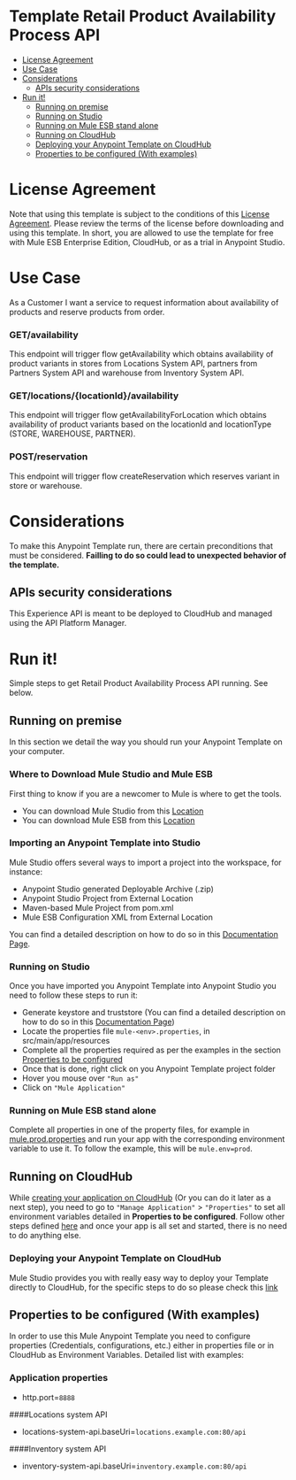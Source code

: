 # Template Retail Product Availability Process API

+ [License Agreement](#licenseagreement)
+ [Use Case](#usecase)
+ [Considerations](#considerations)
	* [APIs security considerations](#apissecurityconsiderations)
+ [Run it!](#runit)
	* [Running on premise](#runonopremise)
	* [Running on Studio](#runonstudio)
	* [Running on Mule ESB stand alone](#runonmuleesbstandalone)
	* [Running on CloudHub](#runoncloudhub)
	* [Deploying your Anypoint Template on CloudHub](#deployingyouranypointtemplateoncloudhub)
	* [Properties to be configured (With examples)](#propertiestobeconfigured)

# License Agreement <a name="licenseagreement"/>
Note that using this template is subject to the conditions of this [License Agreement](AnypointTemplateLicense.pdf).
Please review the terms of the license before downloading and using this template. In short, you are allowed to use the template for free with Mule ESB Enterprise Edition, CloudHub, or as a trial in Anypoint Studio.

# Use Case <a name="usecase"/>

As a Customer I want a service to request information about availability of products and reserve products from order.   

### GET/availability
This endpoint will trigger flow getAvailability which obtains availability of product variants in stores from Locations System API, partners from Partners System API and warehouse from Inventory System API. 

### GET/locations/{locationId}/availability
This endpoint will trigger flow getAvailabilityForLocation which obtains availability of product variants based on the locationId and locationType (STORE,  WAREHOUSE, PARTNER). 

### POST/reservation
This endpoint will trigger flow createReservation which reserves variant in store or warehouse.

# Considerations <a name="considerations"/>

To make this Anypoint Template run, there are certain preconditions that must be considered. **Failling to do so could lead to unexpected behavior of the template.**

## APIs security considerations <a name="apissecurityconsiderations"/>
This Experience API is meant to be deployed to CloudHub and managed using the API Platform Manager.
   

# Run it! <a name="runit"/>
Simple steps to get Retail Product Availability Process API running.
See below.

## Running on premise <a name="runonopremise"/>
In this section we detail the way you should run your Anypoint Template on your computer.


### Where to Download Mule Studio and Mule ESB
First thing to know if you are a newcomer to Mule is where to get the tools.

+ You can download Mule Studio from this [Location](http://www.mulesoft.com/platform/mule-studio)
+ You can download Mule ESB from this [Location](http://www.mulesoft.com/platform/soa/mule-esb-open-source-esb)

### Importing an Anypoint Template into Studio
Mule Studio offers several ways to import a project into the workspace, for instance: 

+ Anypoint Studio generated Deployable Archive (.zip)
+ Anypoint Studio Project from External Location
+ Maven-based Mule Project from pom.xml
+ Mule ESB Configuration XML from External Location

You can find a detailed description on how to do so in this [Documentation Page](http://www.mulesoft.org/documentation/display/current/Importing+and+Exporting+in+Studio).

### Running on Studio <a name="runonstudio"/>
Once you have imported you Anypoint Template into Anypoint Studio you need to follow these steps to run it:

+ Generate keystore and truststore (You can find a detailed description on how to do so in this [Documentation Page](https://docs.mulesoft.com/mule-user-guide/v/3.7/tls-configuration#generating-keystores-and-truststores))
+ Locate the properties file `mule-<env>.properties`, in src/main/app/resources
+ Complete all the properties required as per the examples in the section [Properties to be configured](#propertiestobeconfigured)
+ Once that is done, right click on you Anypoint Template project folder 
+ Hover you mouse over `"Run as"`
+ Click on  `"Mule Application"`

### Running on Mule ESB stand alone <a name="runonmuleesbstandalone"/>
Complete all properties in one of the property files, for example in [mule.prod.properties](../master/src/main/resources/mule.prod.properties) and run your app with the corresponding environment variable to use it. To follow the example, this will be `mule.env=prod`. 

## Running on CloudHub <a name="runoncloudhub"/>
While [creating your application on CloudHub](http://www.mulesoft.org/documentation/display/current/Hello+World+on+CloudHub) (Or you can do it later as a next step), you need to go to `"Manage Application"` > `"Properties"` to set all environment variables detailed in **Properties to be configured**.
Follow other steps defined [here](#runonpremise) and once your app is all set and started, there is no need to do anything else.

### Deploying your Anypoint Template on CloudHub <a name="deployingyouranypointtemplateoncloudhub"/>
Mule Studio provides you with really easy way to deploy your Template directly to CloudHub, for the specific steps to do so please check this [link](http://www.mulesoft.org/documentation/display/current/Deploying+Mule+Applications#DeployingMuleApplications-DeploytoCloudHub)

## Properties to be configured (With examples) <a name="propertiestobeconfigured"/>
In order to use this Mule Anypoint Template you need to configure properties (Credentials, configurations, etc.) either in properties file or in CloudHub as Environment Variables.
Detailed list with examples:
### Application properties
+ http.port=`8888`

####Locations system API
+ locations-system-api.baseUri=`locations.example.com:80/api`

####Inventory system API
+ inventory-system-api.baseUri=`inventory.example.com:80/api`